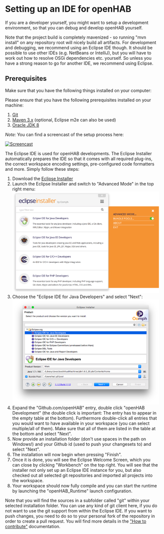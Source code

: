 # Setting up an IDE for openHAB

If you are a developer yourself, you might want to setup a development environment, so that you can debug and develop openHAB yourself.

Note that the project build is completely mavenized - so running "mvn install" on any repository root will nicely build all artifacts. For development and debugging, we recommend using an Eclipse IDE though. It should be possible to use other IDEs (e.g. NetBeans or IntelliJ), but you will have to work out how to resolve OSGi dependencies etc. yourself. So unless you have a strong reason to go for another IDE, we recommend using Eclipse.

## Prerequisites

Make sure that you have the following things installed on your computer:

Please ensure that you have the following prerequisites installed on your machine:

1. [Git](https://git-scm.com/downloads)
1. [Maven 3.x](https://maven.apache.org/download.cgi) (optional, Eclipse m2e can also be used)
1. [Oracle JDK 8](http://www.oracle.com/technetwork/java/javase/downloads/jdk8-downloads-2133151.html)

_Note:_ You can find a screencast of the setup process here:

[![Screencast](http://img.youtube.com/vi/o2QjCGdZl7s/0.jpg)](http://www.youtube.com/watch?v=o2QjCGdZl7s)

The Eclipse IDE is used for openHAB developments. The Eclipse Installer automatically prepares the IDE so that it comes with all required plug-ins, the correct workspace encoding settings, pre-configured code formatters and more. Simply follow these steps:

1. Download the [Eclipse Installer](https://wiki.eclipse.org/Eclipse_Installer)
2. Launch the Eclipse Installer and switch to "Advanced Mode" in the top right menu:
![Step 0](images/ide0.png)
3. Choose the "Eclipse IDE for Java Developers" and select "Next":
![Step 1](images/ide1.png)
4. Expand the "Github.com/openHAB" entry, double click "openHAB Development" (the double click is important: The entry has to appear in the empty table at the bottom). Furthermore double-click all entries that you would want to have available in your workspace (you can select multiple/all of them). Make sure that all of them are listed in the table at the bottom and select "Next".
5. Now provide an installation folder (don't use spaces in the path on Windows!) and your Github id (used to push your changesets to) and select "Next".
6. The installation will now begin when pressing "Finish".
7. Once it is done, you will see the Eclipse Welcome Screen, which you can close by clicking "Workbench" on the top right. You will see that the installer not only set up an Eclipse IDE instance for you, but also checked out all selected git repositories and imported all projects into the workspace. 
8. Your workspace should now fully compile and you can start the runtime by launching the "openHAB_Runtime" launch configuration.

Note that you will find the sources in a subfolder called "git" within your selected installation folder. You can use any kind of git client here, if you do not want to use the git support from within the Eclipse IDE.
If you want to push changes, you need to do so to your personal fork of the repository in order to create a pull request. You will find more details in the ["How to contribute"](../../../CONTRIBUTING.md) documentation.
